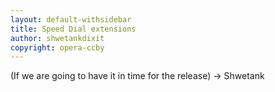 ```yaml
---
layout: default-withsidebar
title: Speed Dial extensions
author: shwetankdixit
copyright: opera-ccby
---
```


(If we are going to have it in time for the release) -> Shwetank
